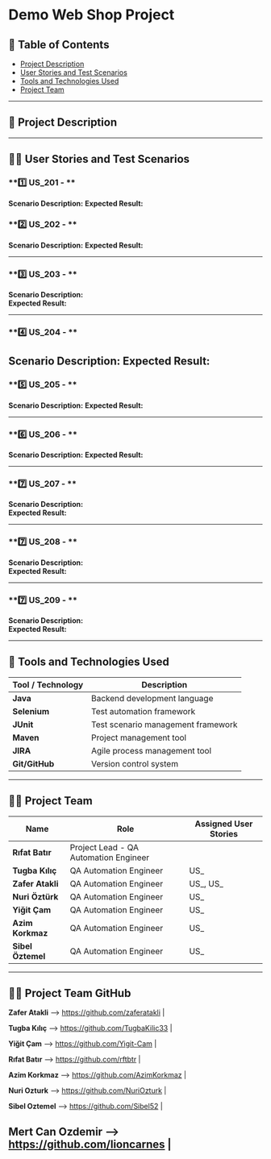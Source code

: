 
# Demo Web Shop Project 

## 📌 Table of Contents
- [Project Description](#project-description)
- [User Stories and Test Scenarios](#user-stories-and-test-scenarios)
- [Tools and Technologies Used](#tools-and-technologies-used)
- [Project Team](#project-team)

---

## 📝 Project Description

---


## 🧑‍💻 User Stories and Test Scenarios
### **1️⃣ US_201 - **
**Scenario Description:**
**Expected Result:** 


### **2️⃣ US_202 - **
**Scenario Description:**
**Expected Result:** 

---

### **3️⃣ US_203 - **
**Scenario Description:**  
**Expected Result:** 

---

### **4️⃣ US_204 - **
**Scenario Description:**
**Expected Result:** 
---

### **5️⃣ US_205 - **
**Scenario Description:**
**Expected Result:** 

---

### **6️⃣ US_206 - **
**Scenario Description:**
**Expected Result:** 

---

### **7️⃣ US_207 - **
**Scenario Description:**  
**Expected Result:** 

---

### **7️⃣ US_208 - **
**Scenario Description:**  
**Expected Result:**

---

### **7️⃣ US_209 - **
**Scenario Description:**  
**Expected Result:**

---

## 🚀 Tools and Technologies Used
| **Tool / Technology** | **Description** |
|----------------------|----------------|
| **Java**            | Backend development language |
| **Selenium**        | Test automation framework |
| **JUnit**           | Test scenario management framework |
| **Maven**           | Project management tool |
| **JIRA**            | Agile process management tool |
| **Git/GitHub**      | Version control system |

---

## 👨‍💻 Project Team

| **Name**         | **Role**                        | **Assigned User Stories** |
|------------------|------------------------------|-------------------------|
| **Rıfat Batır**  | Project Lead - QA Automation Engineer | |
| **Tugba Kılıç**  | QA Automation Engineer       | US_ |
| **Zafer Atakli** | QA Automation Engineer       | US_, US_ |
| **Nuri Öztürk**  | QA Automation Engineer       | US_ |
| **Yiğit Çam**    | QA Automation Engineer       | US_ |
| **Azim Korkmaz** | QA Automation Engineer       | US_ |
| **Sibel Öztemel**| QA Automation Engineer       | US_ |

---
## 👨‍💻 Project Team GitHub 

**Zafer Atakli** 
--> https://github.com/zaferatakli   |

**Tugba Kılıç**  --> https://github.com/TugbaKilic33  |

**Yiğit Çam**
-->  https://github.com/Yigit-Cam    |

**Rıfat Batır**
--> https://github.com/rftbtr        |

**Azim Korkmaz**
--> https://github.com/AzimKorkmaz   |

**Nuri Ozturk**
--> https://github.com/NuriOzturk    |

**Sibel Oztemel**
--> https://github.com/Sibel52    |

**Mert Can Ozdemir**
--> https://github.com/lioncarnes   |
---
